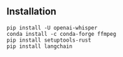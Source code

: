 ## Installation

```
pip install -U openai-whisper
conda install -c conda-forge ffmpeg
pip install setuptools-rust
pip install langchain
```
